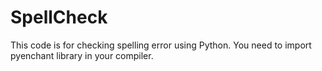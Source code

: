# SpellCheck
This code is for checking spelling error using Python.
You need to import pyenchant library in your compiler.
